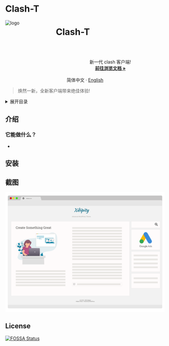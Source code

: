 # Clash-T

<div id="top"></div>
<img src="#" alt="logo" width="160" height="160" align="left" />
<h1>Clash-T</h1>
<br>
<br>
<p align="center">
    新一代 clash 客户端!
    <br />
    <a href="#"><strong>前往浏览文档 »</strong></a>
    <br />
    <br />
    <a>简体中文</a>
    ·
    <a href="/README.md">English</a>
  </p>
</div>

>焕然一新，全新客户端带来绝佳体验! 
      </a>
</p>

<div id="1"></div>

<!-- TABLE OF CONTENTS -->
<details>
  <summary>展开目录</summary>
  <ol>
    <li><a href="#1">#</a></li>
    <li>
      <a href="#2">#</a>
      <ul>
        <li><a href="#2.1">#</a></li>
      </ul>
    </li>
    
  </ol>
</details>

<div id="2"></div>

##  介绍

### 它能做什么？

- 
<div id="3"></div>

## 安装

## 截图
![](https://raw.githubusercontent.com/othneildrew/Best-README-Template/master/images/screenshot.png)

<div id="8"></div>

## License
[![FOSSA Status](https://app.fossa.com/api/projects/git%2Bgithub.com%2Fandatoshiki%2Ftoshiki-proxypool.svg?type=large)](https://app.fossa.com/projects/git%2Bgithub.com%2Fandatoshiki%2Ftoshiki-proxypool?ref=badge_large)

